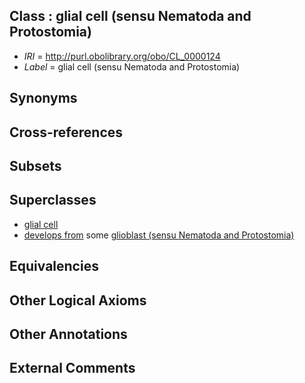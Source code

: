
## Class : glial cell (sensu Nematoda and Protostomia)

 * *IRI* = http://purl.obolibrary.org/obo/CL_0000124
 * *Label* = glial cell (sensu Nematoda and Protostomia)

## Synonyms


## Cross-references


## Subsets


## Superclasses

 * [glial cell](../../CL/25/CL_0000125.md)
 * [develops from](../../RO/02/RO_0002202.md) some [glioblast (sensu Nematoda and Protostomia)](../../CL/40/CL_0000340.md)

## Equivalencies


## Other Logical Axioms


## Other Annotations


## External Comments

